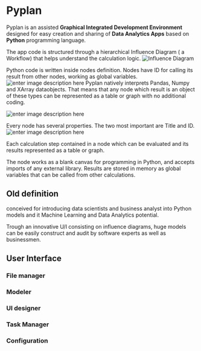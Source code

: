 # Pyplan
Pyplan is an assisted **Graphical Integrated Development Environment** designed for easy creation and sharing of **Data Analytics Apps** based on **Python** programming language.

The app code is structured through a hierarchical Influence Diagram ( a Workflow) that helps understand the calculation logic.
![Influence Diagram](http://img.pyplan.org/index_influence_diagram.png)

Python code is written inside nodes definition. Nodes have ID for calling its result from other nodes, working as global variables.
![enter image description here](http://img.pyplan.org/index_node_code.png)
Pyplan natively interprets Pandas, Numpy and XArray dataobjects. That means that any node which result is an object of these types can be represented as a table or graph with no additional coding.


![enter image description here](http://img.pyplan.org/index_node_result.png)


Every node has several properties. The two most important are Title and ID.![enter image description here](http://img.pyplan.org/index_node_properties.png)


Each calculation step contained in a node which can be evaluated and its results represented as a table or graph. 



The node works as a blank canvas for programming in Python, and accepts imports of any external library. Results are stored in memory as global variables that can be called from other calculations.



## Old definition
conceived for introducing data scientists and business analyst into Python models and it Machine Learning and Data Analytics potential.

Trough an innovative U/I consisting on influence diagrams, huge models can be easily construct and audit by software experts as well as businessmen.




## User Interface
### File manager
### Modeler
### UI designer
### Task Manager
### Configuration








<!--stackedit_data:
eyJoaXN0b3J5IjpbLTYzNjM0NjQ3OCw5NzY4ODg3NjAsOTcxMj
c1MzA2LDE2OTg2MDUyMTQsMTgyNjM4NzUwNSwxMTkzODI5Njcx
LDEwMjczNDI3OTYsLTEyNDY1MjcyMzMsLTEyNTcxOTgyOTksND
c2NjYzNjA1LC0xOTk2MzMyMDcsLTk0Mjk3NDM5MSwtMTcyMzYz
OTQ5NiwtNjQzNzA0MDM3LDcwMTMxNjIzNCwxMjk3NzE0NjA4LC
0yMTA0ODI3Nzk1LC0xMjU3MTk4Mjk5LDE5NjEyNzY3MTgsLTEz
NTEzODA5NzJdfQ==
-->